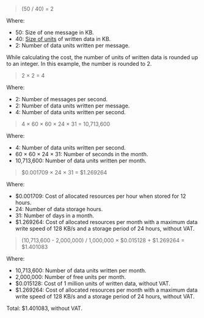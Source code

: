 > (50 / 40) = 2

Where:

* 50: Size of one message in KB.
* 40: [Size of units](#event) of written data in KB.
* 2: Number of data units written per message.

While calculating the cost, the number of units of written data is rounded up to an integer. In this example, the number is rounded to 2.

> 2 × 2 = 4

Where:

* 2: Number of messages per second.
* 2: Number of data units written per message.
* 4: Number of data units written per second.

> 4 × 60 × 60 × 24 × 31 = 10,713,600

Where:

* 4: Number of data units written per second.
* 60 × 60 × 24 × 31: Number of seconds in the month.
* 10,713,600: Number of data units written per month.

> $0.001709 × 24 × 31 = $1.269264

Where:

* $0.001709: Cost of allocated resources per hour when stored for 12 hours.
* 24: Number of data storage hours.
* 31: Number of days in a month.
* $1.269264: Cost of allocated resources per month with a maximum data write speed of 128 KB/s and a storage period of 24 hours, without VAT.

> (10,713,600 - 2,000,000) / 1,000,000 × $0.015128 + $1.269264 = $1.401083

Where:

* 10,713,600: Number of data units written per month.
* 2,000,000: Number of free units per month.
* $0.015128: Cost of 1 million units of written data, without VAT.
* $1.269264: Cost of allocated resources per month with a maximum data write speed of 128 KB/s and a storage period of 24 hours, without VAT.

Total: $1.401083, without VAT.
